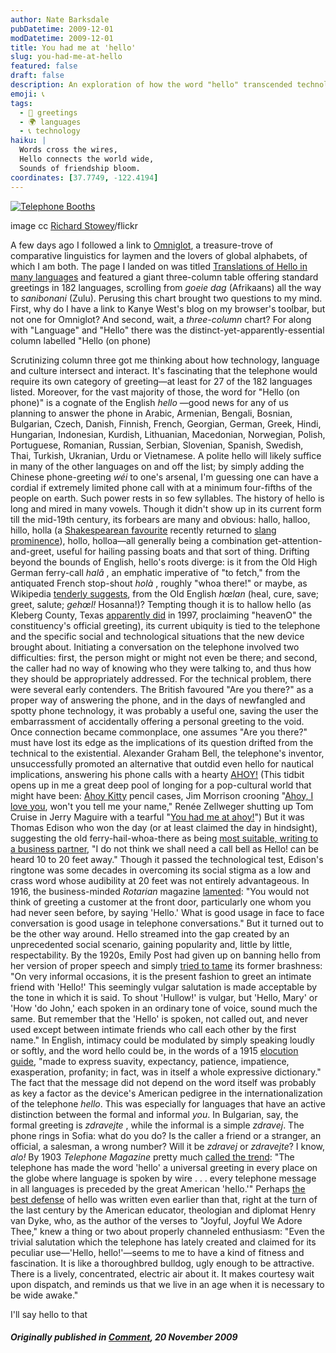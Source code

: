 ```yaml
---
author: Nate Barksdale
pubDatetime: 2009-12-01
modDatetime: 2009-12-01
title: You had me at 'hello'
slug: you-had-me-at-hello
featured: false
draft: false
description: An exploration of how the word "hello" transcended technology and culture through the evolution of telephonic communication.
emoji: 📞
tags:
  - 👋 greetings
  - 🌍 languages
  - 📞 technology
haiku: |
  Words cross the wires,  
  Hello connects the world wide,  
  Sounds of friendship bloom.
coordinates: [37.7749, -122.4194]
---
```


[![Telephone Booths](https://www.natebarksdale.com/wp-content/uploads/2009/12/telephones.jpg)](https://www.natebarksdale.com/wp-content/uploads/2009/12/telephones.jpg)

image cc [Richard Stowey](http://www.flickr.com/photos/richardstowey/)/flickr

A few days ago I followed a link to [Omniglot](http://omniglot.com/index.htm), a treasure-trove of comparative linguistics for laymen and the lovers of global alphabets, of which I am both. The page I landed on was titled [Translations of Hello in many languages](http://omniglot.com/language/phrases/hello.htm) and featured a giant three-column table offering standard greetings in 182 languages, scrolling from _goeie dag_ (Afrikaans) all the way to _sanibonani_ (Zulu). Perusing this chart brought two questions to my mind. First, why do I have a link to Kanye West's blog on my browser's toolbar, but not one for Omniglot? And second, wait, a _three-column_ chart? For along with "Language" and "Hello" there was the distinct-yet-apparently-essential column labelled "Hello (on phone)

Scrutinizing column three got me thinking about how technology, language and culture intersect and interact. It's fascinating that the telephone would require its own category of greeting—at least for 27 of the 182 languages listed. Moreover, for the vast majority of those, the word for "Hello (on phone)" is a cognate of the English _hello_ —good news for any of us planning to answer the phone in Arabic, Armenian, Bengali, Bosnian, Bulgarian, Czech, Danish, Finnish, French, Georgian, German, Greek, Hindi, Hungarian, Indonesian, Kurdish, Lithuanian, Macedonian, Norwegian, Polish, Portuguese, Romanian, Russian, Serbian, Slovenian, Spanish, Swedish, Thai, Turkish, Ukranian, Urdu or Vietnamese. A polite hello will likely suffice in many of the other languages on and off the list; by simply adding the Chinese phone-greeting _wéi_ to one's arsenal, I'm guessing one can have a cordial if extremely limited phone call with at a minimum four-fifths of the people on earth. Such power rests in so few syllables. The history of hello is long and mired in many vowels. Though it didn't show up in its current form till the mid-19th century, its forbears are many and obvious: hallo, halloo, hillo, holla (a [Shakespearean favourite](http://www.rhymezone.com/r/ss.cgi?q=holla&mode=k) recently returned to [slang prominence](http://www.urbandictionary.com/define.php?term=holla)), hollo, holloa—all generally being a combination get-attention-and-greet, useful for hailing passing boats and that sort of thing. Drifting beyond the bounds of English, hello's roots diverge: is it from the Old High German ferry-call _halâ_ , an emphatic imperative of "to fetch," from the antiquated French stop-shout _holà_ , roughly "whoa there!" or maybe, as Wikipedia [tenderly suggests](http://en.wikipedia.org/wiki/Hello#Hallo), from the Old English _hœlan_ (heal, cure, save; greet, salute; _gehœl!_ Hosanna!)? Tempting though it is to hallow hello (as Kleberg County, Texas [apparently did](http://heaveno.com/resolution.htm) in 1997, proclaiming "heavenO" the constituency's official greeting), its current ubiquity is tied to the telephone and the specific social and technological situations that the new device brought about. Initiating a conversation on the telephone involved two difficulties: first, the person might or might not even be there; and second, the caller had no way of knowing who they were talking to, and thus how they should be appropriately addressed. For the technical problem, there were several early contenders. The British favoured "Are you there?" as a proper way of answering the phone, and in the days of newfangled and spotty phone technology, it was probably a useful one, saving the user the embarrassment of accidentally offering a personal greeting to the void. Once connection became commonplace, one assumes "Are you there?" must have lost its edge as the implications of its question drifted from the technical to the existential. Alexander Graham Bell, the telephone's inventor, unsuccessfully promoted an alternative that outdid even hello for nautical implications, answering his phone calls with a hearty [AHOY!](http://www.npr.org/programs/lnfsound/stories/990319.stories.html) (This tidbit opens up in me a great deep pool of longing for a pop-cultural world that might have been: [Ahoy Kitty](http://www.sanrio.com/) pencil cases, Jim Morrison crooning "[Ahoy, I love you](http://www.youtube.com/watch?v=hzM71scYw0M), won't you tell me your name," Renée Zellweger shutting up Tom Cruise in Jerry Maguire with a tearful "[You had me at ahoy!](http://www.youtube.com/watch?v=NpWAlvWNZj0&feature=related)") But it was Thomas Edison who won the day (or at least claimed the day in hindsight), suggesting the old ferry-hail-whoa-there as being [most suitable, writing to a business partner](http://www.collectorcafe.com/article_archive.asp?article=800&id=1507), "I do not think we shall need a call bell as Hello! can be heard 10 to 20 feet away." Though it passed the technological test, Edison's ringtone was some decades in overcoming its social stigma as a low and crass word whose audibility at 20 feet was not entirely advantageous. In 1916, the business-minded _Rotarian_ magazine [lamented](http://books.google.com/books?id=fVgEAAAAMBAJ&pg=PA553&lpg=PA554&dq=telephone+greetings+hello&lr=&as_drrb_is=b&as_minm_is=0&as_miny_is=1499&as_maxm_is=0&as_maxy_is=1925&num=100&as_brr=1&output=html): "You would not think of greeting a customer at the front door, particularly one whom you had never seen before, by saying 'Hello.' What is good usage in face to face conversation is good usage in telephone conversations." But it turned out to be the other way around. Hello streamed into the gap created by an unprecedented social scenario, gaining popularity and, little by little, respectability. By the 1920s, Emily Post had given up on banning hello from her version of proper speech and simply [tried to tame](http://books.google.com/books?pg=PA19&dq=emily+post+hello&client=firefox-a&id=HhAYAAAAIAAJ#v=onepage&q=&f=false) its former brashness: "On very informal occasions, it is the present fashion to greet an intimate friend with 'Hello!' This seemingly vulgar salutation is made acceptable by the tone in which it is said. To shout 'Hullow!' is vulgar, but 'Hello, Mary' or 'How 'do John,' each spoken in an ordinary tone of voice, sound much the same. But remember that the 'Hello' is spoken, not called out, and never used except between intimate friends who call each other by the first name." In English, intimacy could be modulated by simply speaking loudly or softly, and the word hello could be, in the words of a 1915 [elocution guide](http://books.google.com/books?pg=PA578&dq=telephone+greetings+hello&lr=&as_drrb_is=b&as_minm_is=0&as_miny_is=1499&as_maxm_is=0&as_maxy_is=1925&id=bH9ZAAAAMAAJ&num=100&as_brr=1&output=html), "made to express suavity, expectancy, patience, impatience, exasperation, profanity; in fact, was in itself a whole expressive dictionary." The fact that the message did not depend on the word itself was probably as key a factor as the device's American pedigree in the internationalization of the telephone _hello_. This was especially for languages that have an active distinction between the formal and informal _you_. In Bulgarian, say, the formal greeting is _zdravejte_ , while the informal is a simple _zdravej_. The phone rings in Sofia: what do you do? Is the caller a friend or a stranger, an official, a salesman, a wrong number? Will it be _zdravej_ or _zdravejte_? I know, _alo!_ By 1903 _Telephone Magazine_ pretty much [called the trend](http://books.google.com/books?pg=PA193&dq=telephone+greetings+hello&lr=&as_drrb_is=b&as_minm_is=0&as_miny_is=1499&as_maxm_is=0&as_maxy_is=1925&id=p1lKAAAAMAAJ&num=100&as_brr=1&output=html): "The telephone has made the word 'hello' a universal greeting in every place on the globe where language is spoken by wire . . . every telephone message in all languages is preceded by the great American 'hello.'" Perhaps [the best defense](http://books.google.com/books?pg=PA4&vq=telephone&dq=telephone+etiquette+hello&id=hTgCAAAAYAAJ&as_brr=1&output=html) of hello was written even earlier than that, right at the turn of the last century by the American educator, theologian and diplomat Henry van Dyke, who, as the author of the verses to "Joyful, Joyful We Adore Thee," knew a thing or two about properly channeled enthusiasm: "Even the trivial salutation which the telephone has lately created and claimed for its peculiar use—'Hello, hello!'—seems to me to have a kind of fitness and fascination. It is like a thoroughbred bulldog, ugly enough to be attractive. There is a lively, concentrated, electric air about it. It makes courtesy wait upon dispatch, and reminds us that we live in an age when it is necessary to be wide awake."

I'll say hello to that

##### Originally published in [_Comment_](http://www.cardus.ca/comment/article/1244/), 20 November 2009
